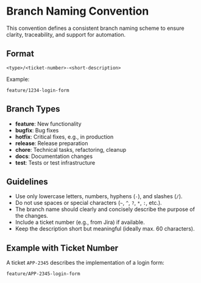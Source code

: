 # Branch Naming Convention

This convention defines a consistent branch naming scheme to ensure clarity, traceability, and support for automation.

## Format

```
<type>/<ticket-number>-<short-description>
```

Example:
```
feature/1234-login-form
```

## Branch Types

- **feature**: New functionality
- **bugfix**: Bug fixes
- **hotfix**: Critical fixes, e.g., in production
- **release**: Release preparation
- **chore**: Technical tasks, refactoring, cleanup
- **docs**: Documentation changes
- **test**: Tests or test infrastructure

## Guidelines

- Use only lowercase letters, numbers, hyphens (`-`), and slashes (`/`).
- Do not use spaces or special characters (`~`, `^`, `?`, `*`, `:`, etc.).
- The branch name should clearly and concisely describe the purpose of the changes.
- Include a ticket number (e.g., from Jira) if available.
- Keep the description short but meaningful (ideally max. 60 characters).

## Example with Ticket Number

A ticket `APP-2345` describes the implementation of a login form:

```
feature/APP-2345-login-form
```

